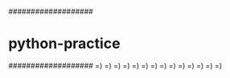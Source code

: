 ###################
# python-practice #
###################
=)
=)
=)
=)
=)
=)
=)
=)
=)
=)
=)
=)
=)
=)
